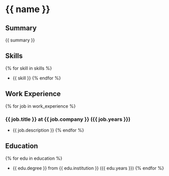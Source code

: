 # {{ name }}

## Summary
{{ summary }}

## Skills
{% for skill in skills %}
- {{ skill }}
{% endfor %}

## Work Experience
{% for job in work_experience %}
### {{ job.title }} at {{ job.company }} ({{ job.years }})
- {{ job.description }}
{% endfor %}

## Education
{% for edu in education %}
- {{ edu.degree }} from {{ edu.institution }} ({{ edu.years }})
{% endfor %}